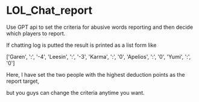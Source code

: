 # LOL_Chat_report

Use GPT api to set the criteria for abusive words reporting and then decide which players to report.

If chatting log is putted the result is printed as a list form like

['Garen', ':', '-4', 'Leesin', ':', '-3', 'Karma', ':', '0', 'Apelios', ':', '0', 'Yumi', ':', '0']

Here, I have set the two people with the highest deduction points as the report target,

but you guys can change the criteria anytime you want.
